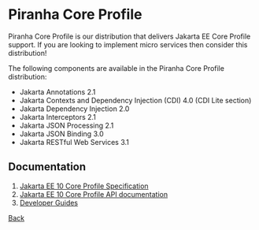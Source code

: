 # Piranha Core Profile

Piranha Core Profile is our distribution that delivers Jakarta EE Core Profile
support. If you are looking to implement micro services then consider this 
distribution!

The following components are available in the Piranha Core Profile distribution:

* Jakarta Annotations 2.1
* Jakarta Contexts and Dependency Injection (CDI) 4.0 (CDI Lite section)
* Jakarta Dependency Injection 2.0
* Jakarta Interceptors 2.1
* Jakarta JSON Processing 2.1
* Jakarta JSON Binding 3.0
* Jakarta RESTful Web Services 3.1

## Documentation

1. [Jakarta EE 10 Core Profile Specification](https://jakarta.ee/specifications/coreprofile/10/jakarta-coreprofile-spec-10.0.pdf)
1. [Jakarta EE 10 Core Profile API documentation](https://jakarta.ee/specifications/coreprofile/10/apidocs/)
1. [Developer Guides](guides/)


[Back](../)
